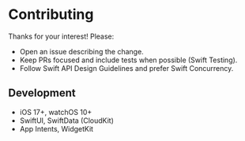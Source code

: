 # Contributing

Thanks for your interest! Please:

- Open an issue describing the change.
- Keep PRs focused and include tests when possible (Swift Testing).
- Follow Swift API Design Guidelines and prefer Swift Concurrency.

## Development

- iOS 17+, watchOS 10+
- SwiftUI, SwiftData (CloudKit)
- App Intents, WidgetKit

